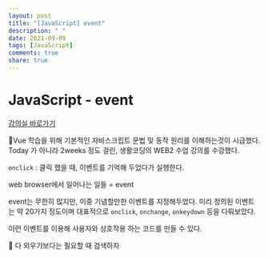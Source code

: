 ```yaml
---
layout: post
title: "[JavaScript] event"
description: " "
date: 2021-09-09
tags: [JavaScript]
comments: true
share: true
---
```


# JavaScript - event

[강의실 바로가기](https://opentutorials.org/course/3085)

Vue 학습을 위해 기본적인 자바스크립트 문법 및 동작 원리를 이해하는것이 시급했다. Today 가 아니라 2weeks 정도 걸린, 생활코딩의 WEB2 수업 강의를 수강했다. 

`onclick` : 클릭 했을 때, 이벤트를 기억해 두었다가 실행한다.

web browser에서 일어나는 일들 = event

event는 무한히 많지만, 이중 기념할만한 이벤트를 지정해두었다. 미리 정의된 이벤트는 약 20가지 정도이며 대표적으로 `onclick`, `onchange`, `onkeydown` 등을 다뤄보았다. 

이런 이벤트를 이용해 사용자와 상호작용 하는 코드를 만들 수 있다.

📌 다 외우기보다는 필요할 때 검색하자 